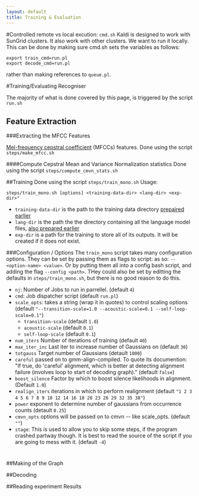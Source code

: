```yaml
---
layout: default
title: Training & Evaluation
---
```


#Controlled remote vs local excution: `cmd.sh`
Kaldi is designed to work with SunGrid clusters.
It also work with other clusters.
We want to run it locally.
This can be done by making sure cmd.sh sets the variables as follows:

```
export train_cmd=run.pl
export decode_cmd=run.pl
```
rather than making references to `queue.pl`.



#Training/Evaluating Recogniser

The majority of what is done covered by this page, 
is triggered by the script `run.sh`



## Feature Extraction

###Extracting the MFCC Features

[Mel-frequency cepstral coefficient](http://en.wikipedia.org/wiki/Mel-frequency_cepstrum)  (MFCCs) features.
Done using the script `steps/make_mfcc.sh`

####Compute Cepstral Mean and Variance Normalization statistics
Done using the script `steps/compute_cmvn_stats.sh`

##Training
Done using the script `steps/train_mono.sh`
Usage:

```
steps/train_mono.sh [options] <training-data-dir> <lang-dir> <exp-dir>"
```
 - `training-data-dir` is the path to the training data directory [prepaired earlier](./data_prep)
 - `lang-dir` is the path the the directory containing all the language model files, [also prepared earlier](./lang_prep)
 - `exp-dir` is a path for the training to store all of its outputs. It will be created if it does not exist.

###Configuration / Options 
The `train_mono` script takes many configuration options.
They can be set by passing them as flags to script: as so: `--<option-name> <value>`.
Or by putting them all into a config bash script, and adding the flag `--config <path>`.
THey could also be set by editting the defaults in `steps/train_mono.sh`, but there is no good reason to do this.


 * `nj`: Number of Jobs to run in parrellel. (default `4`) 
 * `cmd`:  Job dispatcher script  (default `run.pl`)
 * `scale_opts`: takes a string (wrap it in quotes) to control scaling options (default `"--transition-scale=1.0 --acoustic-scale=0.1 --self-loop-scale=0.1"`)
 	* `transition-scale` (default `1.0`)
	* `acoustic-scale` (default `0.1`)
	* `self-loop-scale` (default `0.1`)
 * `num_iters` Number of iterations of training (default `40`)
 * `max_iter_inc`  Last iter to increase number of Gaussians on (default `30`)
 * `totgauss` Target number of Gaussians (detault `1000`)
 *  `careful` passed on to gmm-align-compiled. To quote its documention: "If true, do 'careful' alignment, which is better at detecting alignment failure (involves loop to start of decoding graph)." (default `false`)
 * `boost_silence` Factor by which to boost silence likelihoods in alignment. (Default `1.0`)
 *  `realign_iters` iterations in which to perform realignment (default `"1 2 3 4 5 6 7 8 9 10 12 14 16 18 20 23 26 29 32 35 38"`)
 * `power`  exponent to determine number of gaussians from occurrence counts (detault `0.25`)
 * `cmvn_opts`  options will be passed on to cmvn -- like scale_opts. (default `""`)
 * `stage`: This is used to allow you to skip some steps, if the program crashed partway though. It is best to read the source of the script if you are going to mess with it. (default `-4`)

#


##Making of the Graph

##Decoding

##Reading experiment Results
